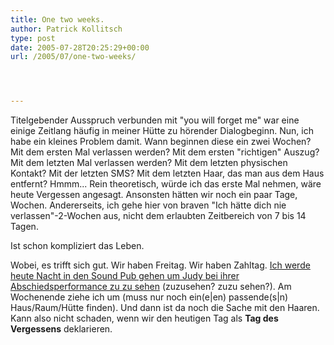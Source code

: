 ```yaml
---
title: One two weeks.
author: Patrick Kollitsch
type: post
date: 2005-07-28T20:25:29+00:00
url: /2005/07/one-two-weeks/




---
```

Titelgebender Ausspruch verbunden mit "you will forget me" war eine einige Zeitlang häufig in meiner Hütte zu hörender Dialogbeginn. Nun, ich habe ein kleines Problem damit. Wann beginnen diese ein zwei Wochen? Mit dem ersten Mal verlassen werden? Mit dem ersten "richtigen" Auszug? Mit dem letzten Mal verlassen werden? Mit dem letzten physischen Kontakt? Mit der letzten SMS? Mit dem letzten Haar, das man aus dem Haus entfernt? Hmmm... Rein theoretisch, würde ich das erste Mal nehmen, wäre heute Vergessen angesagt. Ansonsten hätten wir noch ein paar Tage, Wochen. Andererseits, ich gehe hier von braven "Ich hätte dich nie verlassen"-2-Wochen aus, nicht dem erlaubten Zeitbereich von 7 bis 14 Tagen. 

Ist schon kompliziert das Leben.

Wobei, es trifft sich gut. Wir haben Freitag. Wir haben Zahltag. <a href="288">Ich werde heute Nacht in den Sound Pub gehen um Judy bei ihrer Abschiedsperformance zu zu sehen</a> (zuzusehen? zuzu sehen?). Am Wochenende ziehe ich um (muss nur noch ein(e|en) passende(s|n) Haus/Raum/Hütte finden). Und dann ist da noch die Sache mit den Haaren. Kann also nicht schaden, wenn wir den heutigen Tag als **Tag des Vergessens** deklarieren.